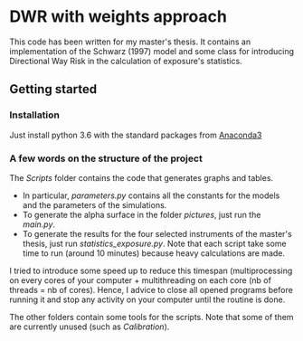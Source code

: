 # DWR with weights approach 
This code has been written for my master's thesis. It contains an implementation of the Schwarz (1997) model and some class for introducing Directional Way Risk in the calculation of exposure's statistics.

## Getting started

### Installation
Just install python 3.6 with the standard packages from [Anaconda3](https://www.continuum.io/downloads)

### A few words on the structure of the project

The *Scripts* folder contains the code that generates graphs and tables. 
* In particular, *parameters.py* contains all the constants for the models and the parameters of the simulations. 
* To generate the alpha surface in the folder *pictures*, just run the *main.py*. 
* To generate the results for the four selected instruments of the master's thesis, just run *statistics_exposure.py*. Note that each script take some time to run (around 10 minutes) because heavy calculations are made. 

I tried to introduce some speed up to reduce this timespan (multiprocessing on every cores of your computer + multithreading on each core (nb of threads = nb of cores).  Hence, I advice to close all opened programs before running it and stop any activity on your computer until the routine is done.

The other folders contain some tools for the scripts. Note that some of them are currently unused (such as *Calibration*).


